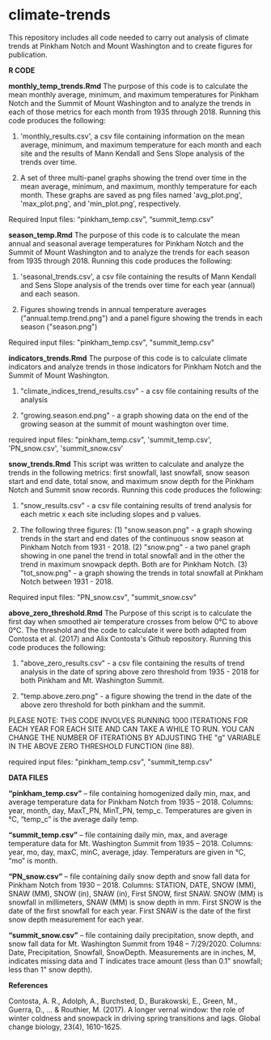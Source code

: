 # climate-trends
This repository includes all code needed to carry out analysis of climate trends at Pinkham Notch and Mount Washington and to create figures for publication. 

**R CODE**

**monthly_temp_trends.Rmd** 
The purpose of this code is to calculate the mean monthly average, minimum, and maximum temperatures for Pinkham Notch and the Summit of Mount Washington and to analyze the trends in each of those metrics for each month from 1935 through 2018. Running this code produces the following:

1. 'monthly_results.csv', a csv file containing information on the mean average, minimum, and maximum temperature for each month and each site and the results of Mann Kendall and Sens Slope analysis of the trends over time. 

2. A set of three multi-panel graphs showing the trend over time in the mean average, minimum, and maximum, monthly temperature for each month. These graphs are saved as png files named 'avg_plot.png', 'max_plot.png', and 'min_plot.png', respectively.

Required Input files: “pinkham_temp.csv”, “summit_temp.csv”

**season_temp.Rmd**
The purpose of this code is to calculate the mean annual and seasonal average temperatures for Pinkham Notch and the Summit of Mount Washington and to analyze the trends for each season from 1935 through 2018. Running this code produces the following:

1. 'seasonal_trends.csv', a csv file containing the results of Mann Kendall and Sens Slope analysis of the trends over time for each year (annual) and each season. 

2. Figures showing trends in annual temperature averages ("annual.temp.trend.png") and a panel figure showing the trends in each season ("season.png")

Required input files: "pinkham_temp.csv", "summit_temp.csv"

**indicators_trends.Rmd**
The purpose of this code is to calculate climate indicators and analyze trends in those indicators for Pinkham Notch and the Summit of Mount Washington. 

1. "climate_indices_trend_results.csv" - a csv file containing results of the analysis

2. "growing.season.end.png" - a graph showing data on the end of the growing season at the summit of mount washington over time. 

required input files: "pinkham_temp.csv", 'summit_temp.csv', 'PN_snow.csv', 'summit_snow.csv'


**snow_trends.Rmd**
This script was written to calculate and analyze the trends in the following metrics: first snowfall, last snowfall, snow season start and end date, total snow, and maximum snow depth for the Pinkham Notch and Summit snow records. Running this code produces the following:

1. "snow_results.csv" - a csv file containing results of trend analysis for each metric x each site including slopes and p values. 

2. The following three figures: 
(1) "snow.season.png" - a graph showing trends in the start and end dates of the continuous snow season at Pinkham Notch from 1931 - 2018. 
(2) "snow.png" - a two panel graph showing in one panel the trend in total snowfall and in the other the trend in maximum snowpack depth. Both are for Pinkham Notch. 
(3) "tot_snow.png" - a graph showing the trends in total snowfall at Pinkham Notch between 1931 - 2018. 

Required input files: "PN_snow.csv", "summit_snow.csv"


**above_zero_threshold.Rmd**
The Purpose of this script is to calculate the first day when smoothed air temperature crosses from below 0°C to above 0°C. The threshold and the code to calculate it were both adapted from Contosta et al. (2017) and Alix Contosta's Github repository. Running this code produces the following:

1. "above_zero_results.csv" - a csv file containing the results of trend analysis in the date of spring above zero threshold from 1935 - 2018 for both Pinkham and Mt. Washington Summit.

2. "temp.above.zero.png" - a figure showing the trend in the date of the above zero threshold for both pinkham and the summit. 

PLEASE NOTE: THIS CODE INVOLVES RUNNING 1000 ITERATIONS FOR EACH YEAR FOR EACH SITE AND CAN TAKE A WHILE TO RUN. YOU CAN CHANGE THE NUMBER OF ITERATIONS BY ADJUSTING THE "g" VARIABLE IN THE ABOVE ZERO THRESHOLD FUNCTION (line 88).

required input files: "pinkham_temp.csv", "summit_temp.csv"


**DATA FILES**

**“pinkham_temp.csv”** – file containing homogenized daily min, max, and average temperature data for Pinkham Notch from 1935 – 2018. Columns: year, month, day, MaxT_PN, MinT_PN, temp_c. Temperatures are given in °C, “temp_c” is the average daily temp. 

**“summit_temp.csv”** – file containing daily min, max, and average temperature data for Mt. Washington Summit from 1935 – 2018. Columns: year, mo, day, maxC, minC, average, jday. 
Temperaturs are given in °C, “mo” is month. 

**“PN_snow.csv”** – file containing daily snow depth and snow fall data for Pinkham Notch from 1930 – 2018. Columns: STATION, DATE, SNOW (MM), SNAW (MM), SNOW (in), SNAW (in), First SNOW, first SNAW. SNOW (MM) is snowfall in millimeters, SNAW (MM) is snow depth in mm. First SNOW is the date of the first snowfall for each year. First SNAW is the date of the first snow depth measurement for each year. 

**“summit_snow.csv”** – file containing daily precipitation, snow depth, and snow fall data for Mt. Washington Summit from 1948 – 7/29/2020. Columns: Date, Precipitation, Snowfall, SnowDepth. Measurements are in inches, M, indicates missing data and T indicates trace amount (less than 0.1" snowfall; less than 1" snow depth). 




**References**

Contosta, A. R., Adolph, A., Burchsted, D., Burakowski, E., Green, M., Guerra, D., ... & Routhier, M. (2017). A longer vernal window: the role of winter coldness and snowpack in driving spring transitions and lags. Global change biology, 23(4), 1610-1625.

